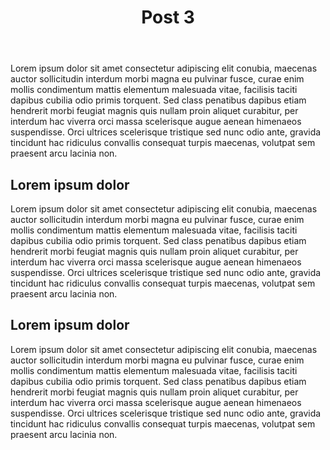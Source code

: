 ﻿---
slug: post3
title: Post 3
Date: 23-11-2019
tags: programs AI
excerpt: excerpt of post 3
image: https://images.unsplash.com/photo-1489844097929-c8d5b91c456e?ixlib=rb-1.2.1&ixid=eyJhcHBfaWQiOjEyMDd9&auto=format&fit=crop&w=500&q=60 
---
Lorem ipsum dolor sit amet consectetur adipiscing elit conubia, maecenas auctor sollicitudin interdum morbi magna eu pulvinar fusce, curae enim mollis condimentum mattis elementum malesuada vitae, facilisis taciti dapibus cubilia odio primis torquent. Sed class penatibus dapibus etiam hendrerit morbi feugiat magnis quis nullam proin aliquet curabitur, per interdum hac viverra orci massa scelerisque augue aenean himenaeos suspendisse. Orci ultrices scelerisque tristique sed nunc odio ante, gravida tincidunt hac ridiculus convallis consequat turpis maecenas, volutpat sem praesent arcu lacinia non.
## Lorem ipsum dolor 
Lorem ipsum dolor sit amet consectetur adipiscing elit conubia, maecenas auctor sollicitudin interdum morbi magna eu pulvinar fusce, curae enim mollis condimentum mattis elementum malesuada vitae, facilisis taciti dapibus cubilia odio primis torquent. Sed class penatibus dapibus etiam hendrerit morbi feugiat magnis quis nullam proin aliquet curabitur, per interdum hac viverra orci massa scelerisque augue aenean himenaeos suspendisse. Orci ultrices scelerisque tristique sed nunc odio ante, gravida tincidunt hac ridiculus convallis consequat turpis maecenas, volutpat sem praesent arcu lacinia non.
## Lorem ipsum dolor 
Lorem ipsum dolor sit amet consectetur adipiscing elit conubia, maecenas auctor sollicitudin interdum morbi magna eu pulvinar fusce, curae enim mollis condimentum mattis elementum malesuada vitae, facilisis taciti dapibus cubilia odio primis torquent. Sed class penatibus dapibus etiam hendrerit morbi feugiat magnis quis nullam proin aliquet curabitur, per interdum hac viverra orci massa scelerisque augue aenean himenaeos suspendisse. Orci ultrices scelerisque tristique sed nunc odio ante, gravida tincidunt hac ridiculus convallis consequat turpis maecenas, volutpat sem praesent arcu lacinia non.
